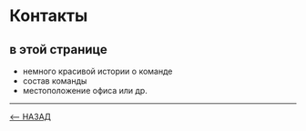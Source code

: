 # Контакты
## в этой странице
- немного красивой истории о команде
- состав команды
-  местоположение офиса или др.

---

[<-- НАЗАД](../index.md)